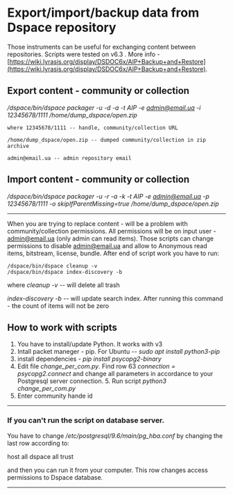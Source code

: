 # Export/import/backup data from Dspace repository
Those instruments can be useful for exchanging content between repositories. Scripts were tested on v6.3 . More info - [https://wiki.lyrasis.org/display/DSDOC6x/AIP+Backup+and+Restore](https://wiki.lyrasis.org/display/DSDOC6x/AIP+Backup+and+Restore).

## Export content - community or collection

*/dspace/bin/dspace packager -u -d -a -t AIP -e admin@email.ua -i 12345678/1111 /home/dump_dspace/open.zip*

	where 12345678/1111 -- handle, community/collection URL 

	/home/dump_dspace/open.zip -- dumped community/collection in zip archive
	
	admin@email.ua -- admin repository email
	
## Import content - community or collection
	
*/dspace/bin/dspace packager -u -r -a -k -t AIP -e admin@email.ua -p 12345678/1111 -o skipIfParentMissing=true /home/dump_dspace/open.zip*

------------------------------------------------------------------------------------------------------------------------------------------
	
When you are trying to replace content - will be a problem with community/collection permissions. All permissions will be on input user - admin@email.ua (only admin can read items). Those scripts can change permissions to disable admin@email.ua and allow to Anonymous read items, bitstream, license, bundle. 
After end of script work you have to run:

	/dspace/bin/dspace cleanup -v
	/dspace/bin/dspace index-discovery -b
      
where *cleanup -v* -- will delete all trash

*index-discovery -b* -- will update search index. After running this command - the count of items will not be zero

## How to work with scripts

1. You have to install/update Python. It works with v3 
2. Intall packet maneger - pip. For Ubuntu -- *sudo apt install python3-pip*
3. install dependencies - *pip install psycopg2-binary*
4. Edit file *change_per_com.py*. Find row 63 *connection = psycopg2.connect* and change all parameters in accordance to your Postgresql server connection. 5. Run script *python3 change_per_com.py*
6. Enter community hande id

--------------------------------------------------------------------------------------------------------------------------------------

### If you can't run the script on database server. 

You have to change */etc/postgresql/9.6/main/pg_hba.conf* by changing the last row according to: 

host	all	dspace	all	trust

and then you can run it from your computer. This row changes access permissions to Dspace database. 

---------------------------------------------------------------------------------------------------------------------------------------

